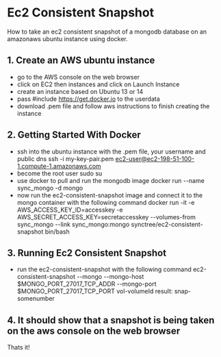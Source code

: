 # Ec2 Consistent Snapshot

How to take an ec2 consistent snapshot of a mongodb database on an amazonaws ubuntu instance using docker.

## 1. Create an AWS ubuntu instance

* go to the AWS console on the web browser
* click on EC2 then instances and click on Launch Instance
* create an instance based on Ubuntu 13 or 14
* pass #include https://get.docker.io to the userdata
* download .pem file and follow aws instructions to finish creating the instance

## 2. Getting Started With Docker

* ssh into the ubuntu instance with the .pem file, your username and public dns
     ssh -i my-key-pair.pem ec2-user@ec2-198-51-100-1.compute-1.amazonaws.com
* become the root user
     sudo su
* use docker to pull and run the mongodb image
     docker run --name sync_mongo -d mongo
* now run the ec2-consistent-snapshot image and connect it to the mongo container with the following command
     docker run -it -e AWS_ACCESS_KEY_ID=accesskey -e AWS_SECRET_ACCESS_KEY=secretaccesskey --volumes-from sync_mongo --link sync_mongo:mongo synctree/ec2-consistent-snapshot bin/bash 

## 3. Running Ec2 Consistent Snapshot

* run the ec2-consistent-snapshot with the following command
     ec2-consistent-snapshot --mongo --mongo-host $MONGO_PORT_27017_TCP_ADDR --mongo-port $MONGO_PORT_27017_TCP_PORT vol-volumeId
     result: snap-somenumber

## 4. It should show that a snapshot is being taken on the aws console on the web browser

Thats it! 
